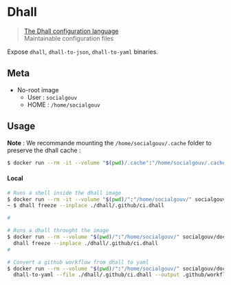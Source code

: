 # Dhall

> [The Dhall configuration language](https://dhall-lang.org/)  
> Maintainable configuration files

Expose `dhall`, `dhall-to-json`, `dhall-to-yaml` binaries.

## Meta

- No-root image
  - User : `socialgouv`
  - HOME : `/home/socialgouv`

## Usage

**Note** : We recommande mounting the `/home/socialgouv/.cache` folder to preserve the dhall cache :

```sh
$ docker run --rm -it --volume "$(pwd)/.cache":"/home/socialgouv/.cache" socialgouv/docker/dhall <cmd>
```

#### Local

```sh
# Runs a shell inside the dhall image
$ docker run --rm -it --volume "$(pwd)/":"/home/socialgouv/" socialgouv/docker/dhall
~ $ dhall freeze --inplace ./dhall/.github/ci.dhall

#

# Runs a dhall throught the image
$ docker run --rm --volume "$(pwd)/":"/home/socialgouv/" socialgouv/docker/dhall \
  dhall freeze --inplace ./dhall/.github/ci.dhall
#

# Convert a github workflow from dhall to yaml
$ docker run --rm --volume "$(pwd)/":"/home/socialgouv/" socialgouv/docker/dhall \
  dhall-to-yaml --file ./dhall/.github/ci.dhall --output .github/workflows/dhall.ci.yaml
```
